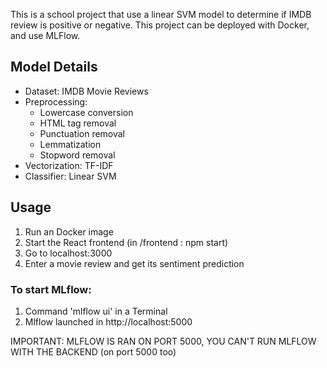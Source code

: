 This is a school project that use a linear SVM model to determine if IMDB review is positive or negative.
This project can be deployed with Docker, and use MLFlow.


## Model Details
- Dataset: IMDB Movie Reviews
- Preprocessing: 
  - Lowercase conversion
  - HTML tag removal
  - Punctuation removal
  - Lemmatization
  - Stopword removal
- Vectorization: TF-IDF
- Classifier: Linear SVM


## Usage
1. Run an Docker image
2. Start the React frontend (in /frontend : npm start)
3. Go to localhost:3000
4. Enter a movie review and get its sentiment prediction

 
 ### To start MLflow:
 1. Command 'mlflow ui' in a Terminal
 2. Mlflow launched in http://localhost:5000

IMPORTANT: MLFLOW IS RAN ON PORT 5000, YOU CAN'T RUN MLFLOW WITH THE BACKEND (on port 5000 too)
